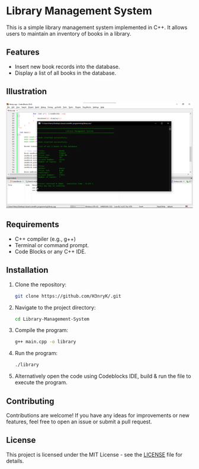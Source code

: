 # Library Management System

This is a simple library management system implemented in C++. It allows users to maintain an inventory of books in a library.

## Features

- Insert new book records into the database.
- Display a list of all books in the database.

## Illustration

![Airline Seat Reservation System](library.png)

## Requirements

- C++ compiler (e.g., g++)
- Terminal or command prompt.
- Code Blocks or any C++ IDE.

## Installation

1. Clone the repository:
   
   ```bash
   git clone https://github.com/H3nryK/.git

2. Navigate to the project directory:

   ```bash
   cd Library-Management-System


3. Compile the program:

   ```bash
   g++ main.cpp -o library


4. Run the program:

   ```bash
   ./library

5. Alternatively open the code using Codeblocks IDE, build & run the file to execute the program.

## Contributing

Contributions are welcome! If you have any ideas for improvements or new features, feel free to open an issue or submit a pull request.

## License

This project is licensed under the MIT License - see the [LICENSE](LICENSE) file for details.
